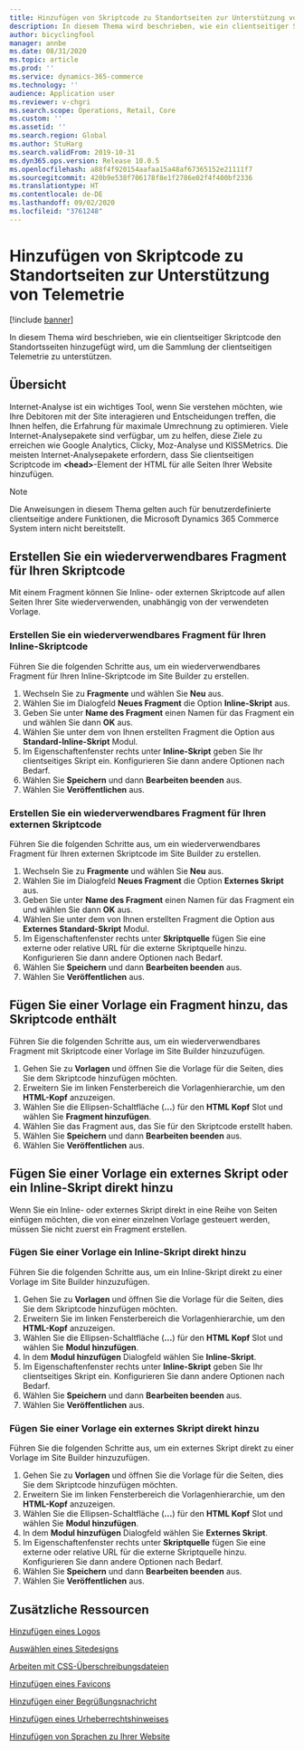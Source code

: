 ```yaml
---
title: Hinzufügen von Skriptcode zu Standortseiten zur Unterstützung von Telemetrie
description: In diesem Thema wird beschrieben, wie ein clientseitiger Skriptcode den Standortsseiten hinzugefügt wird, um die Sammlung der clientseitigen Telemetrie zu unterstützen.
author: bicyclingfool
manager: annbe
ms.date: 08/31/2020
ms.topic: article
ms.prod: ''
ms.service: dynamics-365-commerce
ms.technology: ''
audience: Application user
ms.reviewer: v-chgri
ms.search.scope: Operations, Retail, Core
ms.custom: ''
ms.assetid: ''
ms.search.region: Global
ms.author: StuHarg
ms.search.validFrom: 2019-10-31
ms.dyn365.ops.version: Release 10.0.5
ms.openlocfilehash: a88f4f920154aafaa15a48af67365152e21111f7
ms.sourcegitcommit: 420b9e538f706178f8e1f2786e02f4f400bf2336
ms.translationtype: HT
ms.contentlocale: de-DE
ms.lasthandoff: 09/02/2020
ms.locfileid: "3761248"
---
```

# <a name="add-script-code-to-site-pages-to-support-telemetry"></a>Hinzufügen von Skriptcode zu Standortseiten zur Unterstützung von Telemetrie

[!include [banner](includes/banner.md)]

In diesem Thema wird beschrieben, wie ein clientseitiger Skriptcode den Standortsseiten hinzugefügt wird, um die Sammlung der clientseitigen Telemetrie zu unterstützen.

## <a name="overview"></a>Übersicht

Internet-Analyse ist ein wichtiges Tool, wenn Sie verstehen möchten, wie Ihre Debitoren mit der Site interagieren und Entscheidungen treffen, die Ihnen helfen, die Erfahrung für maximale Umrechnung zu optimieren. Viele Internet-Analysepakete sind verfügbar, um zu helfen, diese Ziele zu erreichen wie Google Analytics, Clicky, Moz-Analyse und KISSMetrics. Die meisten Internet-Analysepakete erfordern, dass Sie clientseitigen Scriptcode im **\<head\>**-Element der HTML für alle Seiten Ihrer Website hinzufügen.

> [!NOTE]
> Die Anweisungen in diesem Thema gelten auch für benutzerdefinierte clientseitige andere Funktionen, die Microsoft Dynamics 365 Commerce System intern nicht bereitstellt.

## <a name="create-a-reusable-fragment-for-your-script-code"></a>Erstellen Sie ein wiederverwendbares Fragment für Ihren Skriptcode

Mit einem Fragment können Sie Inline- oder externen Skriptcode auf allen Seiten Ihrer Site wiederverwenden, unabhängig von der verwendeten Vorlage.

### <a name="create-a-reusable-fragment-for-your-inline-script-code"></a>Erstellen Sie ein wiederverwendbares Fragment für Ihren Inline-Skriptcode

Führen Sie die folgenden Schritte aus, um ein wiederverwendbares Fragment für Ihren Inline-Skriptcode im Site Builder zu erstellen.

1. Wechseln Sie zu **Fragmente** und wählen Sie **Neu** aus.
1. Wählen Sie im Dialogfeld **Neues Fragment** die Option **Inline-Skript** aus.
1. Geben Sie unter **Name des Fragment** einen Namen für das Fragment ein und wählen Sie dann **OK** aus.
1. Wählen Sie unter dem von Ihnen erstellten Fragment die Option aus **Standard-Inline-Skript** Modul.
1. Im Eigenschaftenfenster rechts unter **Inline-Skript** geben Sie Ihr clientseitiges Skript ein. Konfigurieren Sie dann andere Optionen nach Bedarf.
1. Wählen Sie **Speichern** und dann **Bearbeiten beenden** aus.
1. Wählen Sie **Veröffentlichen** aus.

### <a name="create-a-reusable-fragment-for-your-external-script-code"></a>Erstellen Sie ein wiederverwendbares Fragment für Ihren externen Skriptcode

Führen Sie die folgenden Schritte aus, um ein wiederverwendbares Fragment für Ihren externen Skriptcode im Site Builder zu erstellen.

1. Wechseln Sie zu **Fragmente** und wählen Sie **Neu** aus.
1. Wählen Sie im Dialogfeld **Neues Fragment** die Option **Externes Skript** aus.
1. Geben Sie unter **Name des Fragment** einen Namen für das Fragment ein und wählen Sie dann **OK** aus.
1. Wählen Sie unter dem von Ihnen erstellten Fragment die Option aus **Externes Standard-Skript** Modul.
1. Im Eigenschaftenfenster rechts unter **Skriptquelle** fügen Sie eine externe oder relative URL für die externe Skriptquelle hinzu. Konfigurieren Sie dann andere Optionen nach Bedarf.
1. Wählen Sie **Speichern** und dann **Bearbeiten beenden** aus.
1. Wählen Sie **Veröffentlichen** aus.

## <a name="add-a-fragment-that-includes-script-code-to-a-template"></a>Fügen Sie einer Vorlage ein Fragment hinzu, das Skriptcode enthält

Führen Sie die folgenden Schritte aus, um ein wiederverwendbares Fragment mit Skriptcode einer Vorlage im Site Builder hinzuzufügen.

1. Gehen Sie zu **Vorlagen** und öffnen Sie die Vorlage für die Seiten, dies Sie dem Skriptcode hinzufügen möchten.
1. Erweitern Sie im linken Fensterbereich die Vorlagenhierarchie, um den **HTML-Kopf** anzuzeigen.
1. Wählen Sie die Ellipsen-Schaltfläche (**...**) für den **HTML Kopf** Slot und wählen Sie **Fragment hinzufügen**.
1. Wählen Sie das Fragment aus, das Sie für den Skriptcode erstellt haben.
1. Wählen Sie **Speichern** und dann **Bearbeiten beenden** aus.
1. Wählen Sie **Veröffentlichen** aus.

## <a name="add-an-external-script-or-inline-script-directly-to-a-template"></a>Fügen Sie einer Vorlage ein externes Skript oder ein Inline-Skript direkt hinzu

Wenn Sie ein Inline- oder externes Skript direkt in eine Reihe von Seiten einfügen möchten, die von einer einzelnen Vorlage gesteuert werden, müssen Sie nicht zuerst ein Fragment erstellen.

### <a name="add-an-inline-script-directly-to-a-template"></a>Fügen Sie einer Vorlage ein Inline-Skript direkt hinzu

Führen Sie die folgenden Schritte aus, um ein Inline-Skript direkt zu einer Vorlage im Site Builder hinzuzufügen.

1. Gehen Sie zu **Vorlagen** und öffnen Sie die Vorlage für die Seiten, dies Sie dem Skriptcode hinzufügen möchten.
1. Erweitern Sie im linken Fensterbereich die Vorlagenhierarchie, um den **HTML-Kopf** anzuzeigen.
1. Wählen Sie die Ellipsen-Schaltfläche (**...**) für den **HTML Kopf** Slot und wählen Sie **Modul  hinzufügen**.
1. In dem **Modul hinzufügen** Dialogfeld wählen Sie **Inline-Skript**.
1. Im Eigenschaftenfenster rechts unter **Inline-Skript** geben Sie Ihr clientseitiges Skript ein. Konfigurieren Sie dann andere Optionen nach Bedarf.
1. Wählen Sie **Speichern** und dann **Bearbeiten beenden** aus.
1. Wählen Sie **Veröffentlichen** aus.

### <a name="add-an-external-script-directly-to-a-template"></a>Fügen Sie einer Vorlage ein externes Skript direkt hinzu

Führen Sie die folgenden Schritte aus, um ein externes Skript direkt zu einer Vorlage im Site Builder hinzuzufügen.

1. Gehen Sie zu **Vorlagen** und öffnen Sie die Vorlage für die Seiten, dies Sie dem Skriptcode hinzufügen möchten.
1. Erweitern Sie im linken Fensterbereich die Vorlagenhierarchie, um den **HTML-Kopf** anzuzeigen.
1. Wählen Sie die Ellipsen-Schaltfläche (**...**) für den **HTML Kopf** Slot und wählen Sie **Modul  hinzufügen**.
1. In dem **Modul hinzufügen** Dialogfeld wählen Sie **Externes Skript**.
1. Im Eigenschaftenfenster rechts unter **Skriptquelle** fügen Sie eine externe oder relative URL für die externe Skriptquelle hinzu. Konfigurieren Sie dann andere Optionen nach Bedarf.
1. Wählen Sie **Speichern** und dann **Bearbeiten beenden** aus.
1. Wählen Sie **Veröffentlichen** aus.

## <a name="additional-resources"></a>Zusätzliche Ressourcen

[Hinzufügen eines Logos](add-logo.md)

[Auswählen eines Sitedesigns](select-site-theme.md)

[Arbeiten mit CSS-Überschreibungsdateien](css-override-files.md)

[Hinzufügen eines Favicons](add-favicon.md)

[Hinzufügen einer Begrüßungsnachricht](add-welcome-message.md)

[Hinzufügen eines Urheberrechtshinweises](add-copyright-notice.md)

[Hinzufügen von Sprachen zu Ihrer Website](add-languages-to-site.md)
